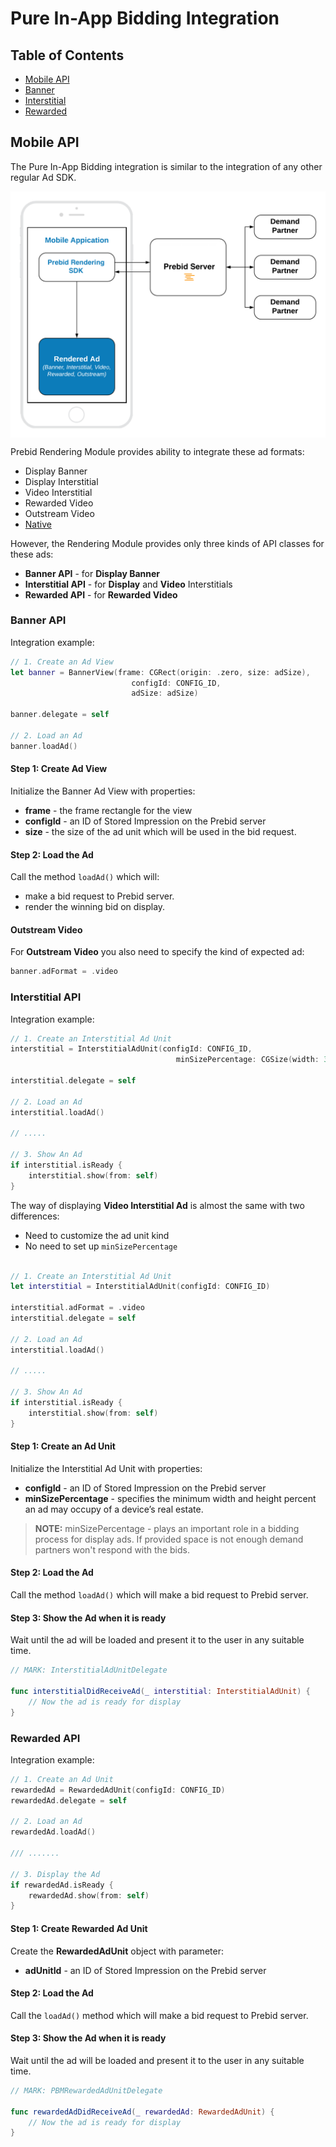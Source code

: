 # Pure In-App Bidding Integration

## Table of Contents

- [Mobile API](#mobile-api)
- [Banner](#banner-api)
- [Interstitial](#interstitial-api)
- [Rewarded](#rewarded-api)

## Mobile API

The Pure In-App Bidding integration is similar to the integration of any other regular Ad SDK.

<img src="../res/Pure-In-App-Bidding-Integration.png" alt="Pipeline Screenshot" align="center">


Prebid Rendering Module provides ability to integrate  these ad formats:

- Display Banner
- Display Interstitial
- Video Interstitial
- Rewarded Video
- Outstream Video
- [Native](ios-in-app-bidding-prebid-native-integration.md)

However, the  Rendering Module provides only three kinds of API classes for these ads:

- **Banner API** - for **Display Banner** 
- **Interstitial API** - for **Display** and **Video** Interstitials
- **Rewarded API** - for **Rewarded Video**

### Banner API

Integration example:

``` swift
// 1. Create an Ad View
let banner = BannerView(frame: CGRect(origin: .zero, size: adSize),
                           configId: CONFIG_ID,
                           adSize: adSize)
    
banner.delegate = self
    
// 2. Load an Ad
banner.loadAd()
```

#### Step 1: Create Ad View

Initialize the Banner Ad View with properties:

- **frame** - the frame rectangle for the view
- **configId** - an ID of Stored Impression on the Prebid server
- **size** - the size of the ad unit which will be used in the bid request.

#### Step 2: Load the Ad

Call the method `loadAd()` which will:

- make a bid request to Prebid server.
- render the winning bid on display.

#### Outstream Video

For **Outstream Video** you also need to specify the kind of expected ad:

``` swift
banner.adFormat = .video
```

### Interstitial API

Integration example:

``` swift
// 1. Create an Interstitial Ad Unit
interstitial = InterstitialAdUnit(configId: CONFIG_ID,
                                     minSizePercentage: CGSize(width: 30, height: 30))
    
interstitial.delegate = self
    
// 2. Load an Ad
interstitial.loadAd()

// .....

// 3. Show An Ad
if interstitial.isReady {
    interstitial.show(from: self)
}

```

The way of displaying **Video Interstitial Ad** is almost the same with two differences:

- Need to customize the ad unit kind
- No need to set up `minSizePercentage`

``` swift

// 1. Create an Interstitial Ad Unit
let interstitial = InterstitialAdUnit(configId: CONFIG_ID)
    
interstitial.adFormat = .video
interstitial.delegate = self
    
// 2. Load an Ad
interstitial.loadAd()

// .....

// 3. Show An Ad
if interstitial.isReady {
    interstitial.show(from: self)
}

```

#### Step 1: Create an Ad Unit


Initialize the Interstitial Ad Unit with properties:


- **configId** - an ID of Stored Impression on the Prebid server
- **minSizePercentage** - specifies the minimum width and height percent an ad may occupy of a device’s real estate.

> **NOTE:** minSizePercentage - plays an important role in a bidding process for display ads. If provided space is not enough demand partners won't respond with the bids.

#### Step 2: Load the Ad

Call the method `loadAd()` which will make a bid request to Prebid server.


#### Step 3: Show the Ad when it is ready

Wait until the ad will be loaded and present it to the user in any suitable time.

``` swift
// MARK: InterstitialAdUnitDelegate
    
func interstitialDidReceiveAd(_ interstitial: InterstitialAdUnit) {
    // Now the ad is ready for display
}
```


### Rewarded API

Integration example:

``` swift
// 1. Create an Ad Unit
rewardedAd = RewardedAdUnit(configId: CONFIG_ID)
rewardedAd.delegate = self
    
// 2. Load an Ad
rewardedAd.loadAd()

/// .......

// 3. Display the Ad
if rewardedAd.isReady {
    rewardedAd.show(from: self)
}
```


#### Step 1: Create Rewarded Ad Unit

Create the **RewardedAdUnit** object with parameter:

- **adUnitId** - an ID of Stored Impression on the Prebid server

#### Step 2: Load the Ad

Call the `loadAd()` method which will make a bid request to Prebid server.

#### Step 3: Show the Ad when it is ready

Wait until the ad will be loaded and present it to the user in any suitable time.

``` swift
// MARK: PBMRewardedAdUnitDelegate
    
func rewardedAdDidReceiveAd(_ rewardedAd: RewardedAdUnit) {
    // Now the ad is ready for display
}   
```








